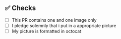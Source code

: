 <!-- 
Thanks for creating this pull request 🤗

Please make sure that the pull request is limited to one (1) picture 
-->

## ✅ Checks

- [ ] This PR contains one and one image only
- [ ] I pledge solemnly that i put in a appropriate picture
- [ ] My picture is formatted in <name> octocat

<!-- 
(put x's in the boxes) 
thank you!
 -->

